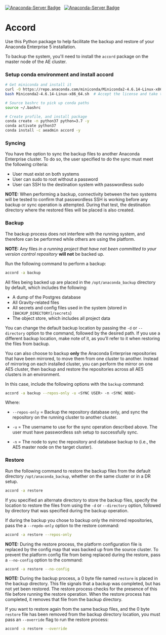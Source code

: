 [![Anaconda-Server Badge](https://anaconda.org/aeadmin/accord/badges/latest_release_date.svg)](https://anaconda.org/aeadmin/accord) &nbsp; [![Anaconda-Server Badge](https://anaconda.org/aeadmin/accord/badges/version.svg)](https://anaconda.org/aeadmin/accord)

Accord
======

Use this Python package to help facilitate the backup and restore of your Anaconda Enterprise 5 installation.

To backup the system, you'll need to install the ``accord`` package on the master node of the AE cluster.

### Setup conda environment and install accord
```sh
# Get miniconda and install it
curl -O https://repo.anaconda.com/miniconda/Miniconda2-4.6.14-Linux-x86_64.sh
bash Miniconda2-4.6.14-Linux-x86_64.sh  # Accept the license and take the defaults

# Source bashrc to pick up conda paths
source ~/.bashrc

# Create profile, and install package
conda create -n python37 python=3.7 -y
conda activate python37
conda install -c aeadmin accord -y
```

### Syncing
You have the option to sync the backup files to another Anaconda Enterprise cluster. To do so, the user specified to do the sync must meet the following criteria:
- User must exist on both systems
- User can sudo to root without a password
- User can SSH to the destination system with passwordless sudo

**NOTE:** When performing a backup, connectivity between the two systems will be tested to confirm that passwordless SSH is working before any backup or sync operation is attempted. During that test, the destination directory where the restored files will be placed is also created.

### Backup
The backup process does not interfere with the running system, and therefore can be performed while others are using the platform.

**NOTE:** Any files *in a running project that have not been committed to your version control repository* **will not** be backed up.

Run the following command to perform a backup:

```sh
accord -a backup
```

All files being backed up are placed in the ``/opt/anaconda_backup`` directory by default, which includes the following:

- A dump of the Postgres database
- All Gravity-related files
- All secrets and config files used in the system (stored in ``[BACKUP_DIRECTORY]/secrets``)
- The object store, which includes all project data

You can change the default backup location by passing the ``-d`` or ``--directory`` option to the command, followed by the desired path. If you use a different backup location, make note of it, as you'll refer to it when restoring the files from backup.

You can also choose to backup **only** the Anaconda Enterprise repositories that have been mirrored, to move them from one cluster to another. Instead of mirroring on each installed cluster, you can perform the mirror on one AE5 cluster, then backup and restore the repositories across all AE5 clusters in an environment.

In this case, include the following options with the ``backup`` command:

```sh
accord -a backup --repos-only -u <SYNC USER> -n <SYNC NODE>
```

Where:

* ``--repos-only`` = Backup the repository database only, and sync the repository on the running cluster to another cluster.

* ``-u`` = The username to use for the sync operation described above. The user must have passwordless ssh setup to successfully sync.

* ``-n`` = The node to sync the repository and database backup to (i.e., the AE5 master node on the target cluster).

### Restore

Run the following command to restore the backup files from the default directory ``/opt/anaconda_backup``, whether on the same cluster or in a DR setup.

```sh
accord -a restore
```

If you specified an alternate directory to store the backup files, specify the location to restore the files from using the ``-d`` or ``--directory`` option, followed by directory that was specified during the backup operation.

If during the backup you chose to backup only the mirrored repositories, pass the a ``--repdo-only`` option to the restore command:

```sh
accord -a restore --repos-only
```

**NOTE:** During the restore process, the platform configuration file is replaced by the config map that was backed up from the source cluster. To prevent the platform config file from being replaced during the restore, pass a ``--no-config`` option to the command:

```sh
accord -a restore --no-config
```

**NOTE:** During the backup process, a 0 byte file named ``restore`` is placed in the backup directory. This file signals that a backup was completed, but has not yet been restored. The restore process checks for the presence of this file before running the restore operation. When the restore process has completed, it removes that file from the backup directory.

If you want to restore again from the same backup files, and the 0 byte ``restore`` file has been removed from the backup directory location, you must pass an ``--override`` flag to run the restore process:

```sh
accord -a restore --override
```
